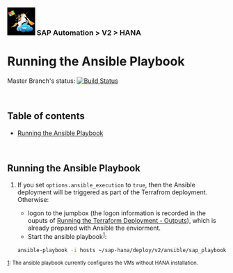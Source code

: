### <img src="../../documentation/assets/UnicornSAPBlack256x256.png" width="64px"> SAP Automation > V2 > HANA <!-- omit in toc -->
# Running the Ansible Playbook <!-- omit in toc -->

Master Branch's status: [![Build Status](https://dev.azure.com/azuresaphana/Azure-SAP-HANA/_apis/build/status/Azure.sap-hana.v2?branchName=master)](https://dev.azure.com/azuresaphana/Azure-SAP-HANA/_build/latest?definitionId=6&branchName=master)

<br>

## Table of contents <!-- omit in toc -->
- [Running the Ansible Playbook](#running-the-ansible-playbook)

<br>

## Running the Ansible Playbook

1. If you set `options.ansible_execution` to `true`, then the Ansible deployment will be triggered as part of the Terrafrom deployment. Otherwise:
   - logon to the jumpbox (the logon information is recorded in the ouputs of [Running the Terraform Deployment - Outputs](../terraform/running-terraform-deployment.md#outputs)), which is already prepared with Ansible the enviorment.
   - Start the ansible playbook<sup>[1](#myfootnote1)</sup>:

    ```bash
    ansible-playbook -i hosts ~/sap-hana/deploy/v2/ansible/sap_playbook.yml 
    ``` 

<sup>[1](#myfootnote1): The ansible playbook currently configures the VMs without HANA installation.</sup>

